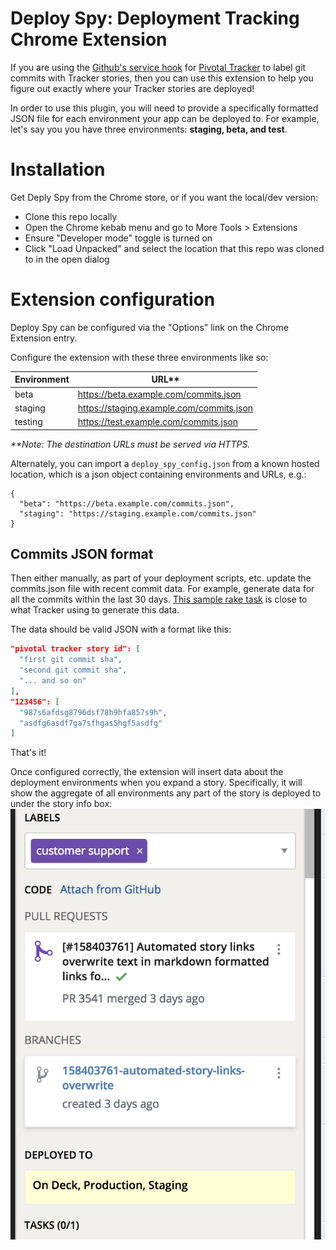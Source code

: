 # Deploy Spy: Deployment Tracking Chrome Extension
If you are using the [Github's service hook](http://www.pivotaltracker.com/community/tracker-blog/guide-githubs-service-hook-tracker)
for [Pivotal Tracker](http://www.pivotaltracker.com) to label git commits with Tracker stories, then you can use
this extension to help you figure out exactly where your Tracker stories are deployed!

In order to use this plugin, you will need to provide a specifically formatted JSON file for each environment
your app can be deployed to.  For example, let's say you you have three environments: **staging, beta, and test**.

# Installation

Get Deply Spy from the Chrome store, or if you want the local/dev
version:

* Clone this repo locally
* Open the Chrome kebab menu and go to More Tools > Extensions
* Ensure "Developer mode" toggle is turned on
* Click "Load Unpacked" and select the location that this repo was cloned to in the open dialog

# Extension configuration

Deploy Spy can be configured via the "Options" link on the Chrome Extension entry.

Configure the extension with these three environments like so:

| Environment   | URL**                                    |
| ------------- |------------------------------------------|
| beta          | https://beta.example.com/commits.json    |
| staging       | https://staging.example.com/commits.json |
| testing       | https://test.example.com/commits.json    |

_**Note: The destination URLs must be served via HTTPS._

Alternately, you can import a `deploy_spy_config.json` from
a known hosted location, which
is a json object containing environments and URLs, e.g.:

```
{
  "beta": "https://beta.example.com/commits.json",
  "staging": "https://staging.example.com/commits.json"
}
```

## Commits JSON format

Then either manually, as part of your deployment scripts, etc. update the commits.json file with recent commit
data.  For example, generate data for all the commits within the last 30 days.  [This sample
rake task](sample.rake) is close to what Tracker using to generate this data.

The data should be valid JSON with a format like this:

```json
"pivotal tracker story id": [
  "first git commit sha",
  "second git commit sha",
  "... and so on"
],
"123456": [
  "987s6afdsg8796dsf78h9hfa857s9h",
  "asdfg6asdf7ga7sfhgas5hgf5asdfg"
]
```

That's it!

Once configured correctly, the extension will insert data about the deployment environments when you expand a story. Specifically, it will show the aggregate of all environments any part of the story is deployed to under the story info box:
![Story Detail](https://github.com/pivotaltracker/tracker_deployment_chrome_extension/blob/master/story_detail.png "Story Detail")
